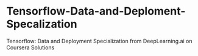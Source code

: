 # Tensorflow-Data-and-Deploment-Specalization
Tensorflow: Data and Deployment Specialization from DeepLearning.ai on Coursera Solutions
